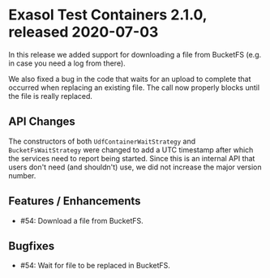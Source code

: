 # Exasol Test Containers 2.1.0, released 2020-07-03

In this release we added support for downloading a file from BucketFS (e.g. in case you need a log from there).

We also fixed a bug in the code that waits for an upload to complete that occurred when replacing an existing file. The call now properly blocks until the file is really replaced.

## API Changes

The constructors of both `UdfContainerWaitStrategy` and `BucketFsWaitStrategy` were changed to add a UTC timestamp after which the services need to report being started.
Since this is an internal API that users don't need (and shouldn't) use, we did not increase the major version number.

## Features / Enhancements
 
* #54: Download a file from BucketFS.

## Bugfixes

* #54: Wait for file to be replaced in BucketFS.